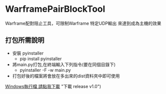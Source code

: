 # WarframePairBlockTool
 Warframe配對阻止工具，可限制Warframe 特定UDP輸出 來達到成為主機的效果
## 打包所需說明<br/>
* 安裝 pyinstaller<br/>
    * pip install pyinstaller
* 將main.py打包,在終端輸入下列指令(要在同個目錄下)
  * pyinstaller -F -w main.py
* 打包好後的檔案將會放在多出來的dist資料夾中即可使用   

[Windows執行檔 請點我下載](https://github.com/MeowXiaoXiang/WarframePairBlockTool/releases/download/v1.0/WarframePairBlockTool.exe) "下載 release v1.0")

